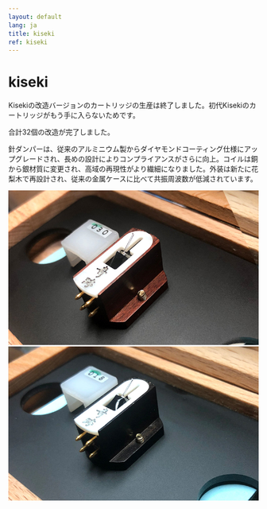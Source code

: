 ```yaml
---
layout: default
lang: ja
title: kiseki
ref: kiseki
---
```



# kiseki


Kisekiの改造バージョンのカートリッジの生産は終了しました。初代Kisekiのカートリッジがもう手に入らないためです。

合計32個の改造が完了しました。

針ダンパーは、従来のアルミニウム製からダイヤモンドコーティング仕様にアップグレードされ、長めの設計によりコンプライアンスがさらに向上。コイルは銅から銀材質に変更され、高域の再現性がより繊細になりました。外装は新たに花梨木で再設計され、従来の金属ケースに比べて共振周波数が低減されています。


![kiseki-1](/assets/products/kiseki-1.jpg) 
![kiseki-2](/assets/products/kiseki-2.jpg)